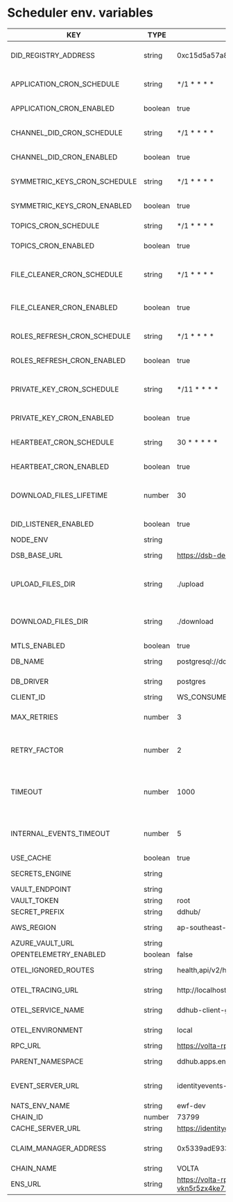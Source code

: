 # Scheduler env. variables

| KEY | TYPE | DEFAULT | DESCRIPTION | ALLOWED_VALUES | DEPENDENCY |
| --- | ---- | ------- | ----------- | -------------- | ---------- |
| DID_REGISTRY_ADDRESS | string | 0xc15d5a57a8eb0e1dcbe5d88b8f9a82017e5cc4af | DID Registry Address used for DID Listener |  |  |
| APPLICATION_CRON_SCHEDULE | string | */1 * * * * | How often should poll for applications data |  |  |
| APPLICATION_CRON_ENABLED | boolean | true | Should poll for applications data |  |  |
| CHANNEL_DID_CRON_SCHEDULE | string | */1 * * * * | How often should exchange channel roles for DIDs |  |  |
| CHANNEL_DID_CRON_ENABLED | boolean | true | Should poll for channel DIDs |  |  |
| SYMMETRIC_KEYS_CRON_SCHEDULE | string | */1 * * * * | How often should poll for symmetric keys |  |  |
| SYMMETRIC_KEYS_CRON_ENABLED | boolean | true | Should poll for symmetric keys |  |  |
| TOPICS_CRON_SCHEDULE | string | */1 * * * * | How often should poll for topics data |  |  |
| TOPICS_CRON_ENABLED | boolean | true | Should poll for topics data |  |  |
| FILE_CLEANER_CRON_SCHEDULE | string | */1 * * * * | How often should check and delete expired downloaded files |  |  |
| FILE_CLEANER_CRON_ENABLED | boolean | true | Should check for downloaded/expired files |  |  |
| ROLES_REFRESH_CRON_SCHEDULE | string | */1 * * * * | How often should check for DID roles changes |  |  |
| ROLES_REFRESH_CRON_ENABLED | boolean | true | Should check for DID roles changes |  |  |
| PRIVATE_KEY_CRON_SCHEDULE | string | */11 * * * * | How often should check for private key changes in secrets engine |  |  |
| PRIVATE_KEY_CRON_ENABLED | boolean | true | Should check for private key changes |  |  |
| HEARTBEAT_CRON_SCHEDULE | string | 30 * * * * * | How often CRON JOB heartbeat should run |  |  |
| HEARTBEAT_CRON_ENABLED | boolean | true | Should run heartbeat |  |  |
| DOWNLOAD_FILES_LIFETIME | number | 30 | Specifies how long downloaded file should live (in minutes) |  |  |
| DID_LISTENER_ENABLED | boolean | true | Should listen for DID attributes changes |  |  |
| NODE_ENV | string |  | Node environment |  |  |
| DSB_BASE_URL | string | https://dsb-demo.energyweb.org | Message broker URL |  |  |
| UPLOAD_FILES_DIR | string | ./upload | Directory where we should store temporary files for upload |  |  |
| DOWNLOAD_FILES_DIR | string | ./download | Directory where we should store downloaded files for limited time |  |  |
| MTLS_ENABLED | boolean | true | Should enable mTLS |  |  |
| DB_NAME | string | postgresql://ddhub:ddhub@localhost:5432/ddhub | Database connection string |  |  |
| DB_DRIVER | string | postgres | Database driver | postgres,better-sqlite3 |  |
| CLIENT_ID | string | WS_CONSUMER | WS client id |  |  |
| MAX_RETRIES | number | 3 | Specifies maximum amount of retries for vulnerable methods |  |  |
| RETRY_FACTOR | number | 2 | Specifies retry factor (multiplier for timeout) for vulnerable methods |  |  |
| TIMEOUT | number | 1000 | Specifies timeout (how much app should wait before retries) for vulnerable methods |  |  |
| INTERNAL_EVENTS_TIMEOUT | number | 5 | How often internal events interval should execute (seconds) |  |  |
| USE_CACHE | boolean | true | Should use cache |  |  |
| SECRETS_ENGINE | string |  | Secrets engine to use | aws,vault,azure |  |
| VAULT_ENDPOINT | string |  | Vault path |  | SECRETS_ENGINE == vault |
| VAULT_TOKEN | string | root | Vault auth token |  | SECRETS_ENGINE == vault |
| SECRET_PREFIX | string | ddhub/ |  |  |  |
| AWS_REGION | string | ap-southeast-2 | AWS Secrets Manager region |  | SECRETS_ENGINE == aws |
| AZURE_VAULT_URL | string |  | Azure Vault URL |  | SECRETS_ENGINE == azure |
| OPENTELEMETRY_ENABLED | boolean | false |  |  |  |
| OTEL_IGNORED_ROUTES | string | health,api/v2/health | OTEL ignored routes |  | OPENTELEMETRY_ENABLED == true |
| OTEL_TRACING_URL | string | http://localhost:4318/v1/traces | OTEL collector tracing URL |  | OPENTELEMETRY_ENABLED == true |
| OTEL_SERVICE_NAME | string | ddhub-client-gateway | OTEL service name tag |  | OPENTELEMETRY_ENABLED == true |
| OTEL_ENVIRONMENT | string | local | OTEL environment name tag |  | OPENTELEMETRY_ENABLED == true |
| RPC_URL | string | https://volta-rpc.energyweb.org/ | EWF RPC URL |  |  |
| PARENT_NAMESPACE | string | ddhub.apps.energyweb.iam.ewc | Parent namespace for IAM lookup |  |  |
| EVENT_SERVER_URL | string | identityevents-dev.energyweb.org | NATS URL for listening for DID roles updates |  |  |
| NATS_ENV_NAME | string | ewf-dev |  |  |  |
| CHAIN_ID | number | 73799 | Chain ID |  |  |
| CACHE_SERVER_URL | string | https://identitycache-dev.energyweb.org/v1 | SSI HUB url |  |  |
| CLAIM_MANAGER_ADDRESS | string | 0x5339adE9332A604A1c957B9bC1C6eee0Bcf7a031 | Overrides default IAM Client Lib claim manager address |  |  |
| CHAIN_NAME | string | VOLTA | Chain name |  |  |
| ENS_URL | string | https://volta-rpc-vkn5r5zx4ke71f9hcu0c.energyweb.org | Will be deprecated - same as RPC_URL |  |  |
